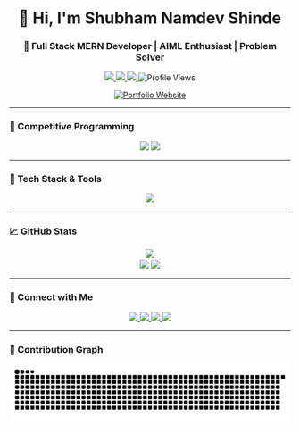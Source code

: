 <h1 align="center">👋 Hi, I'm Shubham Namdev Shinde</h1>
<h3 align="center">🚀 Full Stack MERN Developer | AIML Enthusiast | Problem Solver</h3>

<p align="center">
  <a href="https://www.linkedin.com/in/shubham-shinde-3a36b528a/" target="_blank">
    <img src="https://img.shields.io/badge/LinkedIn-0A66C2?style=flat-square&logo=linkedin&logoColor=white" />
  </a>
  <a href="https://peerlist.io/shinde4241" target="_blank">
    <img src="https://img.shields.io/badge/Peerlist-000000?style=flat-square&logo=peerlist&logoColor=white" />
  </a>
  <a href="mailto:shindeshubham5356@gmail.com">
    <img src="https://img.shields.io/badge/Email-EA4335?style=flat-square&logo=gmail&logoColor=white" />
  </a>
  <img src="https://komarev.com/ghpvc/?username=Its-Shinde4241&label=Profile%20Views&color=0e75b6&style=flat-square" alt="Profile Views" />
</p>

<div align="center">
  <a href="https://shinde-shubham.vercel.app" target="_blank">
    <img src="https://img.shields.io/badge/Visit Portfolio-111827?style=for-the-badge&logo=vercel&logoColor=white" alt="Portfolio Website" />
  </a>
</div>

---

### 🏁 Competitive Programming

<div align="center">
  <img src="https://leetcard.jacoblin.cool/its_Shinde4241?ext=contest&theme=dark" width="47%" />
  <img src="https://codeforces-readme-stats.vercel.app/api/card?username=its_Shinde4241&theme=dark" width="47%" />
</div>

---

### 🧰 Tech Stack & Tools

<div align="center">
  <img src="https://skillicons.dev/icons?i=react,nodejs,express,tailwind,nextjs,vite,mongodb,mysql,postgresql,java,ts,js,cpp,python,git,vscode,idea,qt,postman,npm,supabase&theme=dark" />
</div>

---

### 📈 GitHub Stats

<div align="center">
  <img src="http://github-profile-summary-cards.vercel.app/api/cards/profile-details?username=Its-shinde4241&theme=gotham" />
  <br/>
  <img src="http://github-profile-summary-cards.vercel.app/api/cards/repos-per-language?username=Its-shinde4241&theme=gotham" />
  <img src="http://github-profile-summary-cards.vercel.app/api/cards/stats?username=Its-shinde4241&theme=gotham" />
</div>

---

### 🔗 Connect with Me

<div align="center">
  <a href="https://www.linkedin.com/in/shubham-shinde-3a36b528a/" target="_blank">
    <img src="https://img.shields.io/badge/LinkedIn-0077B5?style=for-the-badge&logo=linkedin&logoColor=white" />
  </a>
  <a href="https://www.codechef.com/users/clutch_fest_97" target="_blank">
    <img src="https://img.shields.io/badge/CodeChef-5B4638?style=for-the-badge&logo=codechef&logoColor=white" />
  </a>
  <a href="https://leetcode.com/its_Shinde4241" target="_blank">
    <img src="https://img.shields.io/badge/LeetCode-FFA116?style=for-the-badge&logo=leetcode&logoColor=white" />
  </a>
  <a href="https://codeforces.com/profile/its_Shinde4241" target="_blank">
    <img src="https://img.shields.io/badge/Codeforces-1F8ACB?style=for-the-badge&logo=codeforces&logoColor=white" />
  </a>
</div>

---

### 🐍 Contribution Graph

<div align="center">
  <picture>
    <source media="(prefers-color-scheme: dark)" srcset="https://raw.githubusercontent.com/Its-Shinde4241/Its-Shinde4241/output/github-snake-dark.svg" />
    <img src="https://raw.githubusercontent.com/Its-Shinde4241/Its-Shinde4241/output/github-snake.svg" alt="GitHub Snake animation" />
  </picture>
</div>

